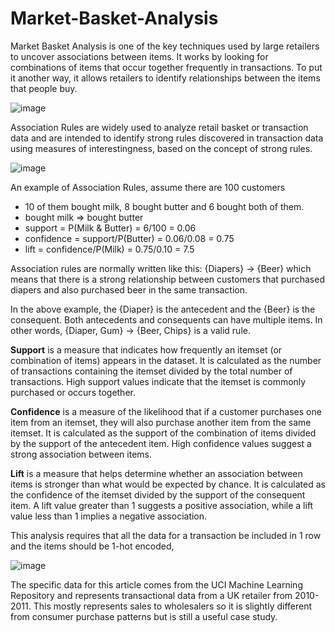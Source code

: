 # Market-Basket-Analysis

Market Basket Analysis is one of the key techniques used by large retailers to uncover associations between items. It works by looking for combinations of items that occur together frequently in transactions. To put it another way, it allows retailers to identify relationships between the items that people buy.

![image](https://github.com/basel-ay/Market-Basket-Analysis/assets/64821137/6806ec1d-64c3-4743-aa25-9b07f52d36e3)

Association Rules are widely used to analyze retail basket or transaction data and are intended to identify strong rules discovered in transaction data using measures of interestingness, based on the concept of strong rules.

![image](https://github.com/basel-ay/Market-Basket-Analysis/assets/64821137/370a1d00-65d7-437c-9a80-1e73b1a062b9)

An example of Association Rules, assume there are 100 customers

* 10 of them bought milk, 8 bought butter and 6 bought both of them.
* bought milk => bought butter
* support = P(Milk & Butter) = 6/100 = 0.06
* confidence = support/P(Butter) = 0.06/0.08 = 0.75
* lift = confidence/P(Milk) = 0.75/0.10 = 7.5

Association rules are normally written like this: {Diapers} -> {Beer} which means that there is a strong relationship between customers that purchased diapers and also purchased beer in the same transaction.

In the above example, the {Diaper} is the antecedent and the {Beer} is the consequent. Both antecedents and consequents can have multiple items. In other words, {Diaper, Gum} -> {Beer, Chips} is a valid rule.

**Support** is a measure that indicates how frequently an itemset (or combination of items) appears in the dataset. It is calculated as the number of transactions containing the itemset divided by the total number of transactions. High support values indicate that the itemset is commonly purchased or occurs together.

**Confidence**  is a measure of the likelihood that if a customer purchases one item from an itemset, they will also purchase another item from the same itemset. It is calculated as the support of the combination of items divided by the support of the antecedent item. High confidence values suggest a strong association between items.

**Lift** is a measure that helps determine whether an association between items is stronger than what would be expected by chance. It is calculated as the confidence of the itemset divided by the support of the consequent item. A lift value greater than 1 suggests a positive association, while a lift value less than 1 implies a negative association.

This analysis requires that all the data for a transaction be included in 1 row and the items should be 1-hot encoded,

![image](https://github.com/basel-ay/Market-Basket-Analysis/assets/64821137/91dfcae5-e8d7-4a94-a946-7504ae216c85)

The specific data for this article comes from the UCI Machine Learning Repository and represents transactional data from a UK retailer from 2010-2011. This mostly represents sales to wholesalers so it is slightly different from consumer purchase patterns but is still a useful case study.
